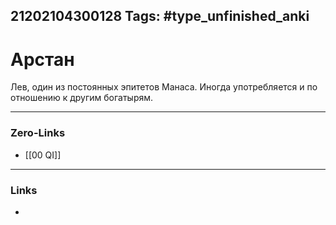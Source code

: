 21202104300128
Tags: #type_unfinished_anki
---
# Арстан

Лев, один из постоянных эпитетов Манаса. Иногда употребляется и по отношению к другим богатырям.&nbsp;

---
### Zero-Links
- [[00 QI]]
---
### Links
-